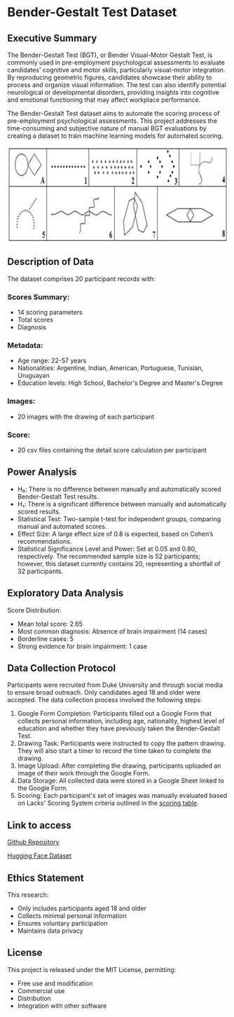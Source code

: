 # Bender-Gestalt Test Dataset

## Executive Summary
The Bender-Gestalt Test (BGT), or Bender Visual-Motor Gestalt Test, is commonly used in pre-employment psychological assessments to evaluate candidates' cognitive and motor skills, particularly visual-motor integration. By reproducing geometric figures, candidates showcase their ability to process and organize visual information. The test can also identify potential neurological or developmental disorders, providing insights into cognitive and emotional functioning that may affect workplace performance.

The Bender-Gestalt Test dataset aims to automate the scoring process of pre-employment psychological assessments. This project addresses the time-consuming and subjective nature of manual BGT evaluations by creating a dataset to train machine learning models for automated scoring.

![Bender-Gestalt Test Example](./dataset/standard/Pattern.png)

## Description of Data
The dataset comprises 20 participant records with:

### Scores Summary:
- 14 scoring parameters
- Total scores
- Diagnosis

### Metadata:
- Age range: 22-57 years
- Nationalities: Argentine, Indian, American, Portuguese, Tunisian, Uruguayan
- Education levels: High School, Bachelor's Degree and Master's Degree

### Images:
- 20 images with the drawing of each participant

### Score:
- 20 csv files containing the detail score calculation per participant


## Power Analysis
- H₀: There is no difference between manually and automatically scored Bender-Gestalt Test results.
- H₁: There is a significant difference between manually and automatically scored results.
- Statistical Test: Two-sample t-test for independent groups, comparing manual and automated scores.
- Effect Size: A large effect size of 0.8 is expected, based on Cohen’s recommendations.
- Statistical Significance Level and Power: Set at 0.05 and 0.80, respectively.
The recommended sample size is 52 participants; however, this dataset currently contains 20, representing a shortfall of 32 participants.

## Exploratory Data Analysis
Score Distribution:
- Mean total score: 2.65
- Most common diagnosis: Absence of brain impairment (14 cases)
- Borderline cases: 5
- Strong evidence for brain impairment: 1 case

## Data Collection Protocol
Participants were recruited from Duke University and through social media to ensure broad outreach. Only candidates aged 18 and older were accepted. The data collection process involved the following steps:
1.	Google Form Completion: Participants filled out a Google Form that collects personal information, including age, nationality, highest level of education and whether they have previously taken the Bender-Gestalt Test.
2.	Drawing Task: Participants were instructed to copy the pattern drawing. They will also start a timer to record the time taken to complete the drawing.
3.	Image Upload: After completing the drawing, participants uploaded an image of their work through the Google Form.
4.	Data Storage: All collected data were stored in a Google Sheet linked to the Google Form.
5.	Scoring: Each participant's set of images was manually evaluated based on Lacks' Scoring System criteria outlined in the [scoring table](./dataset/standard/Scoring%20table%20criteria.png).


## Link to access

[Github Repository](https://github.com/iaravagni/Bender-Gestalt-dataset)

[Hugging Face Dataset](https://huggingface.co/datasets/iaravagni/BenderGestalt)


## Ethics Statement
This research:
- Only includes participants aged 18 and older
- Collects minimal personal information
- Ensures voluntary participation
- Maintains data privacy


## License
This project is released under the MIT License, permitting:
- Free use and modification
- Commercial use
- Distribution
- Integration with other software

